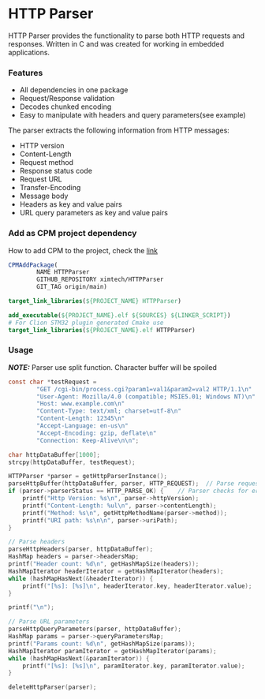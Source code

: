 # HTTP Parser

HTTP Parser provides the functionality to parse both HTTP requests and responses. Written in C and was created for
working in embedded applications.

### Features

- All dependencies in one package
- Request/Response validation
- Decodes chunked encoding
- Easy to manipulate with headers and query parameters(see example)

The parser extracts the following information from HTTP messages:

- HTTP version
- Content-Length
- Request method
- Response status code
- Request URL
- Transfer-Encoding
- Message body
- Headers as key and value pairs
- URL query parameters as key and value pairs

### Add as CPM project dependency

How to add CPM to the project, check the [link](https://github.com/cpm-cmake/CPM.cmake)

```cmake
CPMAddPackage(
        NAME HTTPParser
        GITHUB_REPOSITORY ximtech/HTTPParser
        GIT_TAG origin/main)

target_link_libraries(${PROJECT_NAME} HTTPParser)
```

```cmake
add_executable(${PROJECT_NAME}.elf ${SOURCES} ${LINKER_SCRIPT})
# For Clion STM32 plugin generated Cmake use 
target_link_libraries(${PROJECT_NAME}.elf HTTPParser)
```

### Usage

***NOTE:*** Parser use split function. Character buffer will be spoiled

```c
const char *testRequest =
        "GET /cgi-bin/process.cgi?param1=val1&param2=val2 HTTP/1.1\n"
        "User-Agent: Mozilla/4.0 (compatible; MSIE5.01; Windows NT)\n"
        "Host: www.example.com\n"
        "Content-Type: text/xml; charset=utf-8\n"
        "Content-Length: 12345\n"
        "Accept-Language: en-us\n"
        "Accept-Encoding: gzip, deflate\n"
        "Connection: Keep-Alive\n\n";

char httpDataBuffer[1000];
strcpy(httpDataBuffer, testRequest);

HTTPParser *parser = getHttpParserInstance();
parseHttpBuffer(httpDataBuffer, parser, HTTP_REQUEST);  // Parse request
if (parser->parserStatus == HTTP_PARSE_OK) {    // Parser checks for errors
    printf("Http Version: %s\n", parser->httpVersion);
    printf("Content-Length: %ul\n", parser->contentLength);
    printf("Method: %s\n", getHttpMethodName(parser->method));
    printf("URI path: %s\n\n", parser->uriPath);
}

// Parse headers
parseHttpHeaders(parser, httpDataBuffer);
HashMap headers = parser->headersMap;
printf("Header count: %d\n", getHashMapSize(headers));
HashMapIterator headerIterator = getHashMapIterator(headers);
while (hashMapHasNext(&headerIterator)) {
    printf("[%s]: [%s]\n", headerIterator.key, headerIterator.value);
}

printf("\n");

// Parse URL parameters
parseHttpQueryParameters(parser, httpDataBuffer);
HashMap params = parser->queryParametersMap;
printf("Params count: %d\n", getHashMapSize(params));
HashMapIterator paramIterator = getHashMapIterator(params);
while (hashMapHasNext(&paramIterator)) {
    printf("[%s]: [%s]\n", paramIterator.key, paramIterator.value);
}

deleteHttpParser(parser);
```